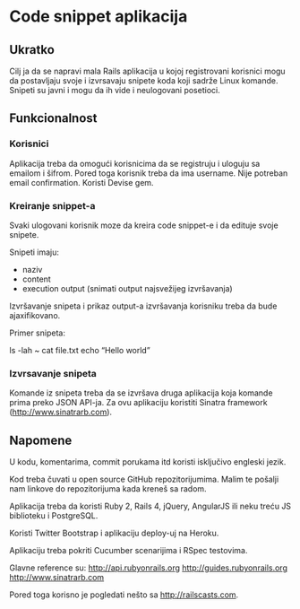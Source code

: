 # Code snippet aplikacija

## Ukratko

Cilj ja da se napravi mala Rails aplikacija u kojoj registrovani korisnici mogu da postavljaju svoje i izvrsavaju snipete koda koji sadrže Linux komande. Snipeti su javni i mogu da ih vide i neulogovani posetioci.

## Funkcionalnost

### Korisnici

Aplikacija treba da omogući korisnicima da se registruju i uloguju sa emailom i šifrom. Pored toga korisnik treba da ima username. Nije potreban email confirmation. Koristi Devise gem. 

### Kreiranje snippet-a

Svaki ulogovani korisnik moze da kreira code snippet-e i da edituje svoje snipete.

Snipeti imaju:

- naziv
- content
- execution output (snimati output najsvežijeg izvršavanja)

Izvršavanje snipeta i prikaz output-a izvršavanja korisniku treba da bude ajaxifikovano.

Primer snipeta:

ls -lah ~
cat file.txt
echo “Hello world”

### Izvrsavanje snipeta

Komande iz snipeta treba da se izvršava druga aplikacija koja komande prima preko JSON API-ja. Za ovu aplikaciju koristiti Sinatra framework (http://www.sinatrarb.com).

## Napomene

U kodu, komentarima, commit porukama itd koristi isključivo engleski jezik.

Kod treba čuvati u open source GitHub repozitorijumima. Malim te pošalji nam linkove do repozitorijuma kada kreneš sa radom.

Aplikacija treba da koristi Ruby 2, Rails 4, jQuery, AngularJS ili neku treću JS biblioteku i PostgreSQL.

Koristi Twitter Bootstrap i aplikaciju deploy-uj na Heroku.

Aplikaciju treba pokriti Cucumber scenarijima i RSpec testovima.

Glavne reference su:
http://api.rubyonrails.org
http://guides.rubyonrails.org
http://www.sinatrarb.com

Pored toga korisno je pogledati nešto sa http://railscasts.com.
